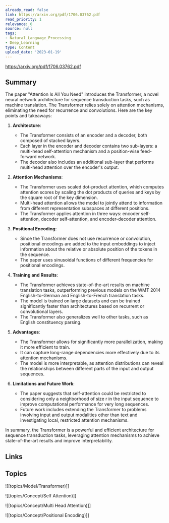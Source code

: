 ```yaml
---
already_read: false
link: https://arxiv.org/pdf/1706.03762.pdf
read_priority: 1
relevance: 0
source: null
tags:
- Natural_Language_Processing
- Deep_Learning
type: Content
upload_date: '2023-01-19'
---
```


https://arxiv.org/pdf/1706.03762.pdf
## Summary

The paper "Attention Is All You Need" introduces the Transformer, a novel neural network architecture for sequence transduction tasks, such as machine translation. The Transformer relies solely on attention mechanisms, eliminating the need for recurrence and convolutions. Here are the key points and takeaways:

1. **Architecture**:
   - The Transformer consists of an encoder and a decoder, both composed of stacked layers.
   - Each layer in the encoder and decoder contains two sub-layers: a multi-head self-attention mechanism and a position-wise feed-forward network.
   - The decoder also includes an additional sub-layer that performs multi-head attention over the encoder's output.

2. **Attention Mechanisms**:
   - The Transformer uses scaled dot-product attention, which computes attention scores by scaling the dot products of queries and keys by the square root of the key dimension.
   - Multi-head attention allows the model to jointly attend to information from different representation subspaces at different positions.
   - The Transformer applies attention in three ways: encoder self-attention, decoder self-attention, and encoder-decoder attention.

3. **Positional Encoding**:
   - Since the Transformer does not use recurrence or convolution, positional encodings are added to the input embeddings to inject information about the relative or absolute position of the tokens in the sequence.
   - The paper uses sinusoidal functions of different frequencies for positional encodings.

4. **Training and Results**:
   - The Transformer achieves state-of-the-art results on machine translation tasks, outperforming previous models on the WMT 2014 English-to-German and English-to-French translation tasks.
   - The model is trained on large datasets and can be trained significantly faster than architectures based on recurrent or convolutional layers.
   - The Transformer also generalizes well to other tasks, such as English constituency parsing.

5. **Advantages**:
   - The Transformer allows for significantly more parallelization, making it more efficient to train.
   - It can capture long-range dependencies more effectively due to its attention mechanisms.
   - The model is more interpretable, as attention distributions can reveal the relationships between different parts of the input and output sequences.

6. **Limitations and Future Work**:
   - The paper suggests that self-attention could be restricted to considering only a neighborhood of size r in the input sequence to improve computational performance for very long sequences.
   - Future work includes extending the Transformer to problems involving input and output modalities other than text and investigating local, restricted attention mechanisms.

In summary, the Transformer is a powerful and efficient architecture for sequence transduction tasks, leveraging attention mechanisms to achieve state-of-the-art results and improve interpretability.
## Links


## Topics

![[topics/Model/Transformer)]]

![[topics/Concept/Self Attention)]]

![[topics/Concept/Multi Head Attention)]]

![[topics/Concept/Positional Encoding)]]